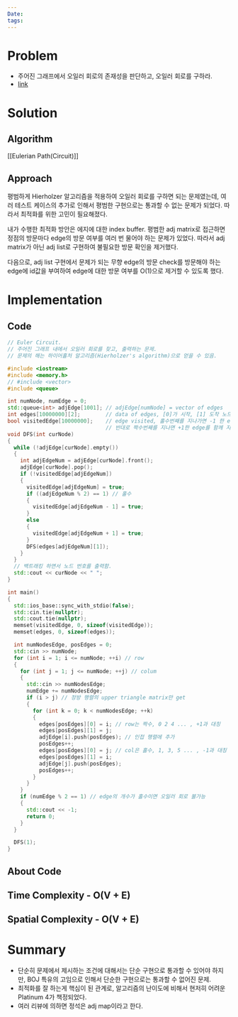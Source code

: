 ```yaml
---
Date: 
tags:
---
```

# Problem
- 주어진 그래프에서 오일러 회로의 존재성을 판단하고, 오일러 회로를 구하라.
- [link](https://www.acmicpc.net/problem/1199)
# Solution

## Algorithm

[[Eulerian Path(Circuit)]]
## Approach

평범하게 Hierholzer 알고리즘을 적용하여 오일러 회로를 구하면 되는 문제였는데, 여러 테스트 케이스의 추가로 인해서 평범한 구현으로는 통과할 수 없는 문제가 되었다. 따라서 최적화를 위한 고민이 필요해졌다.

내가 수행한 최적화 방안은 에지에 대한 index buffer. 평범한 adj matrix로 접근하면 정점의 방문마다 edge의 방문 여부를 여러 번 물어야 하는 문제가 있었다. 따라서 adj matrix가 아닌 adj list로 구현하여 불필요한 방문 확인을 제거했다.

다음으로, adj list 구현에서 문제가 되는 무향 edge의 방문 check를 방문해야 하는 edge에 id값을 부여하여 edge에 대한 방문 여부를 O(1)으로 제거할 수 있도록 했다.
# Implementation

## Code

``` C++
// Euler Circuit.
// 주어진 그래프 내에서 오일러 회로를 찾고, 출력하는 문제.
// 문제의 해는 하이어홀처 알고리즘(Hierholzer's algorithm)으로 얻을 수 있음.

#include <iostream>
#include <memory.h>
// #include <vector>
#include <queue>

int numNode, numEdge = 0;
std::queue<int> adjEdge[1001]; // adjEdge[numNode] = vector of edges
int edges[10000000][2];        // data of edges, [0]가 시작, [1] 도착 노드 번호
bool visitedEdge[10000000];    // edge visited, 홀수번째를 지나가면 -1 한 edge를 함께 지움
                               // 반대로 짝수번째를 지나면 +1한 edge를 함께 지움
void DFS(int curNode)
{
  while (!adjEdge[curNode].empty())
  {
    int adjEdgeNum = adjEdge[curNode].front();
    adjEdge[curNode].pop();
    if (!visitedEdge[adjEdgeNum])
    {
      visitedEdge[adjEdgeNum] = true;
      if ((adjEdgeNum % 2) == 1) // 홀수
      {
        visitedEdge[adjEdgeNum - 1] = true;
      }
      else
      {
        visitedEdge[adjEdgeNum + 1] = true;
      }
      DFS(edges[adjEdgeNum][1]);
    }
  }
  // 백트래킹 하면서 노드 번호를 출력함.
  std::cout << curNode << " ";
}

int main()
{
  std::ios_base::sync_with_stdio(false);
  std::cin.tie(nullptr);
  std::cout.tie(nullptr);
  memset(visitedEdge, 0, sizeof(visitedEdge));
  memset(edges, 0, sizeof(edges));

  int numNodesEdge, posEdges = 0;
  std::cin >> numNode;
  for (int i = 1; i <= numNode; ++i) // row
  {
    for (int j = 1; j <= numNode; ++j) // colum
    {
      std::cin >> numNodesEdge;
      numEdge += numNodesEdge;
      if (i > j) // 정방 행렬의 upper triangle matrix만 get
      {
        for (int k = 0; k < numNodesEdge; ++k)
        {
          edges[posEdges][0] = i; // row는 짝수, 0 2 4 ... , +1과 대칭
          edges[posEdges][1] = j;
          adjEdge[i].push(posEdges); // 인접 행렬에 추가
          posEdges++;
          edges[posEdges][0] = j; // col은 홀수, 1, 3, 5 ... , -1과 대칭
          edges[posEdges][1] = i;
          adjEdge[j].push(posEdges);
          posEdges++;
        }
      }
    }
    if (numEdge % 2 == 1) // edge의 개수가 홀수이면 오일러 회로 불가능
    {
      std::cout << -1;
      return 0;
    }
  }

  DFS(1);
}
```

## About Code

## Time Complexity - O(V + E)

## Spatial Complexity - O(V + E)

# Summary
- 단순히 문제에서 제시하는 조건에 대해서는 단순 구현으로 통과할 수 있어야 하지만, BOJ 특유의 고임으로 인해서 단순한 구현으로는 통과할 수 없어진 문제.
- 최적화를 잘 하는게 핵심이 된 관계로, 알고리즘의 난이도에 비해서 현저히 어려운 Platinum 4가 책정되었다.
- 여러 리뷰에 의하면 정석은 adj map이라고 한다.